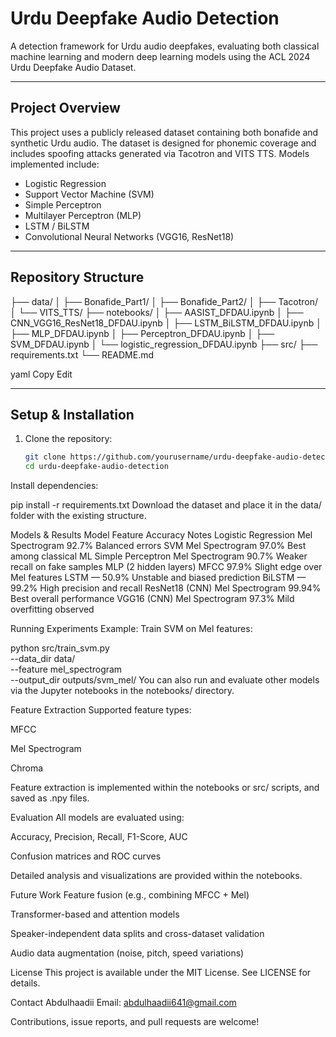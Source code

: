 # Urdu Deepfake Audio Detection

A detection framework for Urdu audio deepfakes, evaluating both classical machine learning and modern deep learning models using the ACL 2024 Urdu Deepfake Audio Dataset.

---

## Project Overview

This project uses a publicly released dataset containing both bonafide and synthetic Urdu audio. The dataset is designed for phonemic coverage and includes spoofing attacks generated via Tacotron and VITS TTS. Models implemented include:

- Logistic Regression  
- Support Vector Machine (SVM)  
- Simple Perceptron  
- Multilayer Perceptron (MLP)  
- LSTM / BiLSTM  
- Convolutional Neural Networks (VGG16, ResNet18)

---

## Repository Structure

├── data/
│ ├── Bonafide_Part1/
│ ├── Bonafide_Part2/
│ ├── Tacotron/
│ └── VITS_TTS/
├── notebooks/
│ ├── AASIST_DFDAU.ipynb
│ ├── CNN_VGG16_ResNet18_DFDAU.ipynb
│ ├── LSTM_BiLSTM_DFDAU.ipynb
│ ├── MLP_DFDAU.ipynb
│ ├── Perceptron_DFDAU.ipynb
│ ├── SVM_DFDAU.ipynb
│ └── logistic_regression_DFDAU.ipynb
├── src/
├── requirements.txt
└── README.md

yaml
Copy
Edit

---

## Setup & Installation

1. Clone the repository:
   ```bash
   git clone https://github.com/yourusername/urdu-deepfake-audio-detection.git
   cd urdu-deepfake-audio-detection
Install dependencies:


pip install -r requirements.txt
Download the dataset and place it in the data/ folder with the existing structure.

Models & Results
Model	Feature	Accuracy	Notes
Logistic Regression	Mel Spectrogram	92.7%	Balanced errors
SVM	Mel Spectrogram	97.0%	Best among classical ML
Simple Perceptron	Mel Spectrogram	90.7%	Weaker recall on fake samples
MLP (2 hidden layers)	MFCC	97.9%	Slight edge over Mel features
LSTM	—	50.9%	Unstable and biased prediction
BiLSTM	—	99.2%	High precision and recall
ResNet18 (CNN)	Mel Spectrogram	99.94%	Best overall performance
VGG16 (CNN)	Mel Spectrogram	97.3%	Mild overfitting observed

Running Experiments
Example: Train SVM on Mel features:

python src/train_svm.py \
  --data_dir data/ \
  --feature mel_spectrogram \
  --output_dir outputs/svm_mel/
You can also run and evaluate other models via the Jupyter notebooks in the notebooks/ directory.

Feature Extraction
Supported feature types:

MFCC

Mel Spectrogram

Chroma

Feature extraction is implemented within the notebooks or src/ scripts, and saved as .npy files.

Evaluation
All models are evaluated using:

Accuracy, Precision, Recall, F1-Score, AUC

Confusion matrices and ROC curves

Detailed analysis and visualizations are provided within the notebooks.

Future Work
Feature fusion (e.g., combining MFCC + Mel)

Transformer-based and attention models

Speaker-independent data splits and cross-dataset validation

Audio data augmentation (noise, pitch, speed variations)

License
This project is available under the MIT License. See LICENSE for details.

Contact
Abdulhaadii
Email: abdulhaadii641@gmail.com

Contributions, issue reports, and pull requests are welcome!



